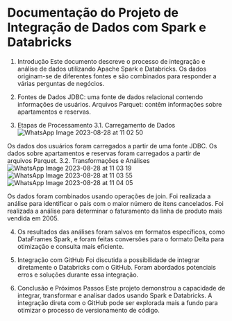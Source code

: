 # Documentação do Projeto de Integração de Dados com Spark e Databricks
1. Introdução
Este documento descreve o processo de integração e análise de dados utilizando Apache Spark e Databricks. Os dados originam-se de diferentes fontes e são combinados para responder a várias perguntas de negócios.

2. Fontes de Dados
JDBC: uma fonte de dados relacional contendo informações de usuários.
Arquivos Parquet: contêm informações sobre apartamentos e reservas.
3. Etapas de Processamento
3.1. Carregamento de Dados
   ![WhatsApp Image 2023-08-28 at 11 02 50](https://github.com/alexandrepino/Teste_Pyspark/assets/60200989/562e4e95-22c1-49c4-8997-bd1988ac9f6f)

Os dados dos usuários foram carregados a partir de uma fonte JDBC.
Os dados sobre apartamentos e reservas foram carregados a partir de arquivos Parquet.
3.2. Transformações e Análises
![WhatsApp Image 2023-08-28 at 11 03 19](https://github.com/alexandrepino/Teste_Pyspark/assets/60200989/7f55bf91-3737-4990-af96-94e794e5d1a4)
![WhatsApp Image 2023-08-28 at 11 03 55](https://github.com/alexandrepino/Teste_Pyspark/assets/60200989/aba42d61-b5c4-41d9-85cc-a8884ddf6efd)
![WhatsApp Image 2023-08-28 at 11 04 05](https://github.com/alexandrepino/Teste_Pyspark/assets/60200989/fef7fff4-2afa-4de6-8bcc-ec67f88765ad)

Os dados foram combinados usando operações de join.
Foi realizada a análise para identificar o país com o maior número de itens cancelados.
Foi realizada a análise para determinar o faturamento da linha de produto mais vendida em 2005.

4. Os resultados das análises foram salvos em formatos específicos, como DataFrames Spark, e foram feitas conversões para o formato Delta para otimização e consulta mais eficiente.

5. Integração com GitHub
Foi discutida a possibilidade de integrar diretamente o Databricks com o GitHub.
Foram abordados potenciais erros e soluções durante essa integração.
6. Conclusão e Próximos Passos
Este projeto demonstrou a capacidade de integrar, transformar e analisar dados usando Spark e Databricks. A integração direta com o GitHub pode ser explorada mais a fundo para otimizar o processo de versionamento de código.

